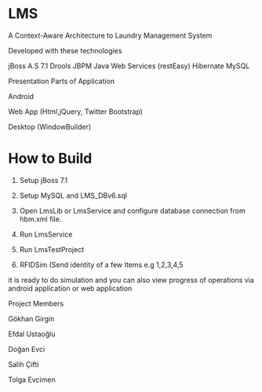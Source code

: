 LMS
===

A Context-Aware Architecture to Laundry Management System

Developed with these technologies

jBoss A.S 7.1
Drools
JBPM
Java Web Services (restEasy)
Hibernate
MySQL

Presentation Parts of Application

Android

Web App (Html,jQuery, Twitter Bootstrap)

Desktop (WindowBuilder)

How to Build
===
1) Setup jBoss 7.1

2) Setup MySQL and LMS_DBv6.sql 

3) Open LmsLib or LmsService and configure database connection from hbm.xml file.

4) Run LmsService

5) Run LmsTestProject

6) RFIDSim (Send identity of a few Items e.g 1,2,3,4,5


it is ready to do simulation and you can also view progress of operations via android application or web application

Project Members

  Gökhan Girgin
  
  Efdal Ustaoğlu
  
  Doğan Evci
  
  Salih Çifti
  
  Tolga Evcimen

